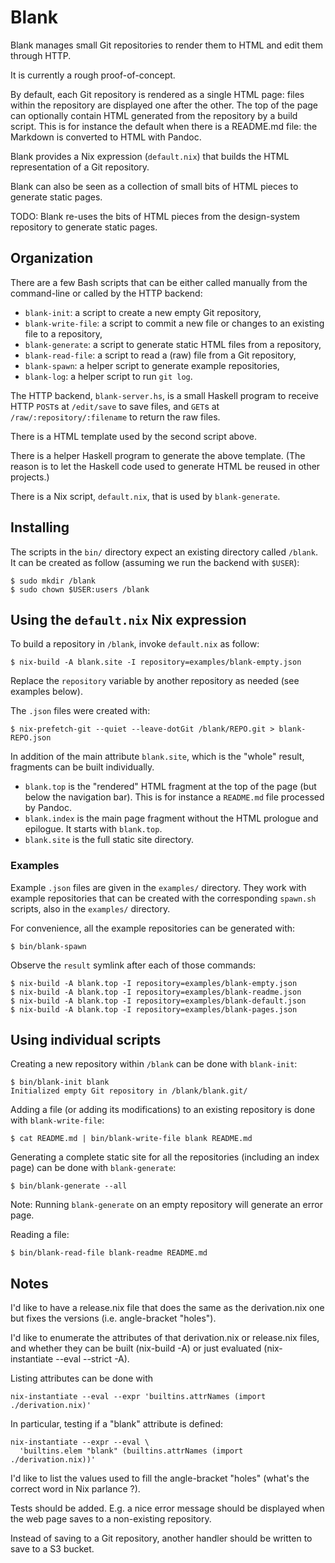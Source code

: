 # Blank

Blank manages small Git repositories to render them to HTML and edit them
through HTTP.

It is currently a rough proof-of-concept.

By default, each Git repository is rendered as a single HTML page: files within
the repository are displayed one after the other. The top of the page can
optionally contain HTML generated from the repository by a build script. This
is for instance the default when there is a README.md file: the Markdown is
converted to HTML with Pandoc.

Blank provides a Nix expression (`default.nix`) that builds the HTML
representation of a Git repository.

Blank can also be seen as a collection of small bits of HTML pieces to generate
static pages.

TODO: Blank re-uses the bits of HTML pieces from the design-system repository
to generate static pages.


## Organization

There are a few Bash scripts that can be either called manually from the
command-line or called by the HTTP backend:

- `blank-init`: a script to create a new empty Git repository,
- `blank-write-file`: a script to commit a new file or changes to an existing
  file to a repository,
- `blank-generate`: a script to generate static HTML files from a repository,
- `blank-read-file`: a script to read a (raw) file from a Git repository,
- `blank-spawn`: a helper script to generate example repositories,
- `blank-log`: a helper script to run `git log`.

The HTTP backend, `blank-server.hs`, is a small Haskell program to receive HTTP
`POST`s at `/edit/save` to save files, and `GET`s at
`/raw/:repository/:filename` to return the raw files.

There is a HTML template used by the second script above.

There is a helper Haskell program to generate the above template. (The reason
is to let the Haskell code used to generate HTML be reused in other projects.)

There is a Nix script, `default.nix`, that is used by `blank-generate`.


## Installing

The scripts in the `bin/` directory expect an existing directory called
`/blank`. It can be created as follow (assuming we run the backend with
`$USER`):

```
$ sudo mkdir /blank
$ sudo chown $USER:users /blank
```


## Using the `default.nix` Nix expression

To build a repository in `/blank`, invoke `default.nix` as follow:

```
$ nix-build -A blank.site -I repository=examples/blank-empty.json
```

Replace the `repository` variable by another repository as needed (see examples
below).

The `.json` files were created with:

```
$ nix-prefetch-git --quiet --leave-dotGit /blank/REPO.git > blank-REPO.json
```

In addition of the main attribute `blank.site`, which is the "whole" result,
fragments can be built individually.

- `blank.top` is the "rendered" HTML fragment at the top of the page (but below
  the navigation bar). This is for instance a `README.md` file processed by
  Pandoc.
- `blank.index` is the main page fragment without the HTML prologue and
  epilogue. It starts with `blank.top`.
- `blank.site` is the full static site directory.


### Examples

Example `.json` files are given in the `examples/` directory. They work with
example repositories that can be created with the corresponding `spawn.sh`
scripts, also in the `examples/` directory.

For convenience, all the example repositories can be generated with:

```
$ bin/blank-spawn
```

Observe the `result` symlink after each of those commands:

```
$ nix-build -A blank.top -I repository=examples/blank-empty.json
$ nix-build -A blank.top -I repository=examples/blank-readme.json
$ nix-build -A blank.top -I repository=examples/blank-default.json
$ nix-build -A blank.top -I repository=examples/blank-pages.json
```


## Using individual scripts

Creating a new repository within `/blank` can be done with `blank-init`:

```
$ bin/blank-init blank
Initialized empty Git repository in /blank/blank.git/
```

Adding a file (or adding its modifications) to an existing repository is done
with `blank-write-file`:

```
$ cat README.md | bin/blank-write-file blank README.md
```

Generating a complete static site for all the repositories (including an index
page) can be done with `blank-generate`:

```
$ bin/blank-generate --all
```

Note: Running `blank-generate` on an empty repository will generate an error
page.

Reading a file:

```
$ bin/blank-read-file blank-readme README.md
```


## Notes

I'd like to have a release.nix file that does the same as the derivation.nix
one but fixes the versions (i.e. angle-bracket "holes").

I'd like to enumerate the attributes of that derivation.nix or release.nix
files, and whether they can be built (nix-build -A) or just evaluated
(nix-instantiate --eval --strict -A).

Listing attributes can be done with

```
nix-instantiate --eval --expr 'builtins.attrNames (import ./derivation.nix)'
```

In particular, testing if a "blank" attribute is defined:

```
nix-instantiate --expr --eval \
  'builtins.elem "blank" (builtins.attrNames (import ./derivation.nix))'
```

I'd like to list the values used to fill the angle-bracket "holes" (what's the
correct word in Nix parlance ?).

Tests should be added. E.g. a nice error message should be displayed when the
web page saves to a non-existing repository.

Instead of saving to a Git repository, another handler should be written to
save to a S3 bucket.

